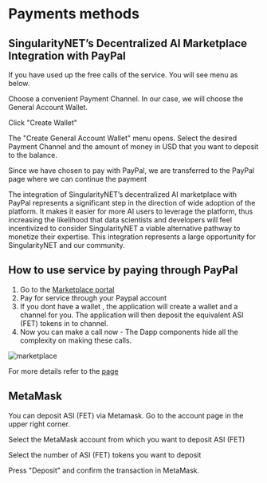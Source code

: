 # Payments methods

## SingularityNET’s Decentralized AI Marketplace Integration with PayPal

If you have used up the free calls of the service. You will see menu as below.

<ImageViewer src="/assets/images/products/AIMarketplace/Marketplace/UsedUpFreeCalls.webp" alt="Used up Free calls"/>

Choose a convenient Payment Channel. In our case, we will choose the General Account Wallet.

<ImageViewer src="/assets/images/products/AIMarketplace/Marketplace/SelectedPaymentChannelForCall.webp" alt="Selected Payment Channel For Call"/>

Click "Create Wallet"

<ImageViewer src="/assets/images/products/AIMarketplace/Marketplace/CreatingGeneralAccountWallet.webp" alt="Creating General Account Wallet menu"/>

The "Create General Account Wallet" menu opens. Select the desired Payment Channel and the amount of money in USD that you want to deposit to the balance.

<ImageViewer src="/assets/images/products/AIMarketplace/Marketplace/PayPalPage.webp" alt="PayPal"/>

Since we have chosen to pay with PayPal, we are transferred to the PayPal page where we can continue the payment

The integration of SingularityNET’s decentralized AI marketplace with PayPal represents a significant step in the direction of wide adoption of the platform. It makes it easier for more AI users to leverage the platform, thus increasing the likelihood that data scientists and developers will feel incentivized to consider SingularityNET a viable alternative pathway to monetize their expertise. This integration represents a large opportunity for SingularityNET and our community.

## How to use service by paying through PayPal

1. Go to the [Marketplace portal](http://beta.singularitynet.io)
2. Pay for service through your Paypal account
3. If you dont have a wallet , the application will create a wallet and a channel for you.
   The application will then deposit the equivalent ASI (FET) tokens in to channel.
4. Now you can make a call now - The Dapp components hide all the complexity on making these calls.

![marketplace](/assets/images/products/AIMarketplace/forcomers/marketplaceimage.gif)

For more details refer to the [page](/docs/products/DecentralizedAIPlatform/CoreConcepts/MarketplaceEcosystem/marketplace-service_invocation/)

## MetaMask

You can deposit ASI (FET) via Metamask. Go to the account page in the upper right corner.

<ImageViewer src="/assets/images/products/AIMarketplace/Marketplace/AccountPageRedirect.webp" alt="Account page"/>

Select the MetaMask account from which you want to deposit ASI (FET)

<ImageViewer src="/assets/images/products/AIMarketplace/Marketplace/DepositSelectMetamsk.webp" alt="Account page"/>

Select the number of ASI (FET) tokens you want to deposit

<ImageViewer src="/assets/images/products/AIMarketplace/Marketplace/DepositEnterAmountOfAGIX.webp" alt="Account page"/>

Press "Deposit" and confirm the transaction in MetaMask.
